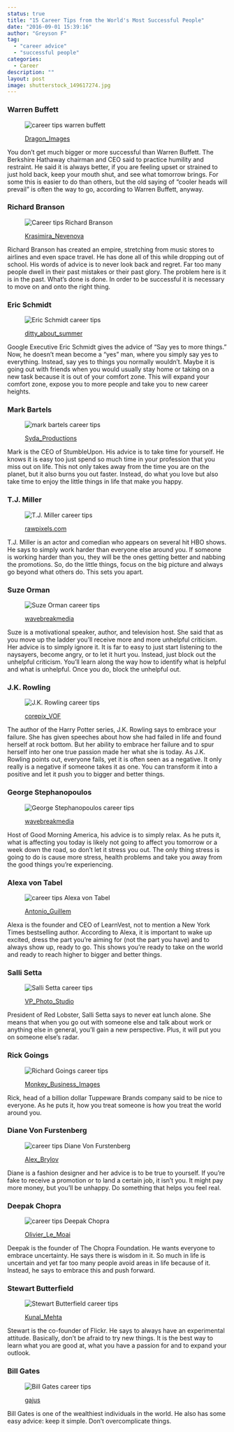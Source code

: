 ```yaml
---
status: true
title: "15 Career Tips from the World's Most Successful People"
date: "2016-09-01 15:39:16"
author: "Greyson F"
tag:
  - "career advice"
  - "successful people"
categories:
  - Career
description: ""
layout: post
image: shutterstock_149617274.jpg
---
```


### Warren Buffett

<figure aria-describedby="caption-attachment-4042" class="wp-caption alignnone" id="attachment_4042" style="width: 700px">

![career tips warren buffett](/posts/shutterstock_148377209.jpg)<figcaption class="wp-caption-text" id="caption-attachment-4042">[Dragon_Images](https://www.shutterstock.com/pic-148377209/stock-photo-close-up-image-of-a-thoughtful-businessman-with-chin-on-hand-against-a-grey-background.html)</figcaption></figure>

You don’t get much bigger or more successful than Warren Buffett. The Berkshire Hathaway chairman and CEO said to practice humility and restraint. He said it is always better, if you are feeling upset or strained to just hold back, keep your mouth shut, and see what tomorrow brings. For some this is easier to do than others, but the old saying of “cooler heads will prevail” is often the way to go, according to Warren Buffett, anyway.

### Richard Branson

<figure aria-describedby="caption-attachment-4044" class="wp-caption alignnone" id="attachment_4044" style="width: 700px">

![Career tips Richard Branson](/posts/shutterstock_184133165.jpg)<figcaption class="wp-caption-text" id="caption-attachment-4044">[Krasimira_Nevenova](https://www.shutterstock.com/pic-184133165/stock-photo-don-t-look-back-concept.html)</figcaption></figure>

Richard Branson has created an empire, stretching from music stores to airlines and even space travel. He has done all of this while dropping out of school. His words of advice is to never look back and regret. Far too many people dwell in their past mistakes or their past glory. The problem here is it is in the past. What’s done is done. In order to be successful it is necessary to move on and onto the right thing.

### Eric Schmidt

<figure aria-describedby="caption-attachment-4045" class="wp-caption alignnone" id="attachment_4045" style="width: 700px">

![Eric Schmidt career tips](/posts/shutterstock_290151644.jpg)<figcaption class="wp-caption-text" id="caption-attachment-4045">[ditty_about_summer](https://www.shutterstock.com/pic-290151644/stock-photo-yes-concept-positive-changes-in-the-life-hands-holding-white-sign-on-the-sky-background.html)</figcaption></figure>

Google Executive Eric Schmidt gives the advice of “Say yes to more things.” Now, he doesn’t mean become a “yes” man, where you simply say yes to everything. Instead, say yes to things you normally wouldn’t. Maybe it is going out with friends when you would usually stay home or taking on a new task because it is out of your comfort zone. This will expand your comfort zone, expose you to more people and take you to new career heights.

### Mark Bartels

<figure aria-describedby="caption-attachment-4046" class="wp-caption alignnone" id="attachment_4046" style="width: 700px">

![mark bartels career tips](/posts/shutterstock_192589274.jpg)<figcaption class="wp-caption-text" id="caption-attachment-4046">[Syda_Productions](https://www.shutterstock.com/pic-192589274/stock-photo-summer-holidays-vacation-and-happiness-concept-group-of-friends-taking-selfie-with-smartphone.html)</figcaption></figure>

Mark is the CEO of StumbleUpon. His advice is to take time for yourself. He knows it is easy too just spend so much time in your profession that you miss out on life. This not only takes away from the time you are on the planet, but it also burns you out faster. Instead, do what you love but also take time to enjoy the little things in life that make you happy.

### T.J. Miller

<figure aria-describedby="caption-attachment-4047" class="wp-caption alignnone" id="attachment_4047" style="width: 700px">

![T.J. Miller career tips](/posts/shutterstock_412972708.jpg)<figcaption class="wp-caption-text" id="caption-attachment-4047">[rawpixels.com](https://www.shutterstock.com/pic-412972708/stock-photo-business-corporate-enterprise-functional-growth-concept.html)</figcaption></figure>

T.J. Miller is an actor and comedian who appears on several hit HBO shows. He says to simply work harder than everyone else around you. If someone is working harder than you, they will be the ones getting better and nabbing the promotions. So, do the little things, focus on the big picture and always go beyond what others do. This sets you apart.

### Suze Orman

<figure aria-describedby="caption-attachment-4048" class="wp-caption alignnone" id="attachment_4048" style="width: 700px">

![Suze Orman career tips](/posts/shutterstock_335150339.jpg)<figcaption class="wp-caption-text" id="caption-attachment-4048">[wavebreakmedia](https://www.shutterstock.com/pic-335150339/stock-photo-businesswoman-stressed-out-at-work-in-casual-office.html)</figcaption></figure>

Suze is a motivational speaker, author, and television host. She said that as you move up the ladder you’ll receive more and more unhelpful criticism. Her advice is to simply ignore it. It is far to easy to just start listening to the naysayers, become angry, or to let it hurt you. Instead, just block out the unhelpful criticism. You’ll learn along the way how to identify what is helpful and what is unhelpful. Once you do, block the unhelpful out.

### J.K. Rowling

<figure aria-describedby="caption-attachment-4049" class="wp-caption alignnone" id="attachment_4049" style="width: 700px">

![J.K. Rowling career tips](/posts/shutterstock_154449452.jpg)<figcaption class="wp-caption-text" id="caption-attachment-4049">[corepix_VOF](https://www.shutterstock.com/pic-154449452/stock-photo-high-angle-portrait-of-young-man-climbing-rock.html)</figcaption></figure>

The author of the Harry Potter series, J.K. Rowling says to embrace your failure. She has given speeches about how she had failed in life and found herself at rock bottom. But her ability to embrace her failure and to spur herself into her one true passion made her what she is today. As J.K. Rowling points out, everyone fails, yet it is often seen as a negative. It only really is a negative if someone takes it as one. You can transform it into a positive and let it push you to bigger and better things.

### George Stephanopoulos

<figure aria-describedby="caption-attachment-4050" class="wp-caption alignnone" id="attachment_4050" style="width: 700px">

![George Stephanopoulos career tips](/posts/shutterstock_299059379.jpg)<figcaption class="wp-caption-text" id="caption-attachment-4050">[wavebreakmedia](https://www.shutterstock.com/pic-299059379/stock-photo-businessman-relaxing-in-swivel-chair-in-office.html)</figcaption></figure>

Host of Good Morning America, his advice is to simply relax. As he puts it, what is affecting you today is likely not going to affect you tomorrow or a week down the road, so don’t let it stress you out. The only thing stress is going to do is cause more stress, health problems and take you away from the good things you’re experiencing.

### Alexa von Tabel

<figure aria-describedby="caption-attachment-4051" class="wp-caption alignnone" id="attachment_4051" style="width: 700px">

![career tips Alexa von Tabel](/posts/shutterstock_315886505.jpg)<figcaption class="wp-caption-text" id="caption-attachment-4051">[Antonio_Guillem](https://www.shutterstock.com/pic-315886505/stock-photo-happy-wake-up-of-a-happy-man-lying-on-the-bed-and-stopping-alarm-clock.html)</figcaption></figure>

Alexa is the founder and CEO of LearnVest, not to mention a New York Times bestselling author. According to Alexa, it is important to wake up excited, dress the part you’re aiming for (not the part you have) and to always show up, ready to go. This shows you’re ready to take on the world and ready to reach higher to bigger and better things.

### Salli Setta

<figure aria-describedby="caption-attachment-4052" class="wp-caption alignnone" id="attachment_4052" style="width: 700px">

![Salli Setta career tips](/posts/shutterstock_325950809.jpg)<figcaption class="wp-caption-text" id="caption-attachment-4052">[VP_Photo_Studio](https://www.shutterstock.com/pic-325950809/stock-photo-three-business-people-having-meeting-in-outdoor-restaurant.html)</figcaption></figure>

President of Red Lobster, Salli Setta says to never eat lunch alone. She means that when you go out with someone else and talk about work or anything else in general, you’ll gain a new perspective. Plus, it will put you on someone else’s radar.

### Rick Goings

<figure aria-describedby="caption-attachment-4053" class="wp-caption alignnone" id="attachment_4053" style="width: 700px">

![Richard Goings career tips](/posts/shutterstock_314863946.jpg)<figcaption class="wp-caption-text" id="caption-attachment-4053">[Monkey_Business_Images](https://www.shutterstock.com/pic-314863946/stock-photo-two-businessmen-discussing-work-in-a-busy-open-plan-office.html)</figcaption></figure>

Rick, head of a billion dollar Tuppeware Brands company said to be nice to everyone. As he puts it, how you treat someone is how you treat the world around you.

### Diane Von Furstenberg

<figure aria-describedby="caption-attachment-4054" class="wp-caption alignnone" id="attachment_4054" style="width: 700px">

![career tips Diane Von Furstenberg](/posts/shutterstock_314104136.jpg)<figcaption class="wp-caption-text" id="caption-attachment-4054">[Alex_Brylov](https://www.shutterstock.com/pic-314104136/stock-photo-alpine-climber-reached-summit-silhouette-woman-staying-on-top-of-rock-cliff-triumphantly-hands.html)</figcaption></figure>

Diane is a fashion designer and her advice is to be true to yourself. If you’re fake to receive a promotion or to land a certain job, it isn’t you. It might pay more money, but you’ll be unhappy. Do something that helps you feel real.

### Deepak Chopra

<figure aria-describedby="caption-attachment-4055" class="wp-caption alignnone" id="attachment_4055" style="width: 700px">

![career tips Deepak Chopra](/posts/shutterstock_330591518.jpg)<figcaption class="wp-caption-text" id="caption-attachment-4055">[Olivier_Le_Moai](https://www.shutterstock.com/pic-330591518/stock-photo-dial-with-the-text-comfort-zone-and-life-concept-illustration-of-life-changes-and-motivation.html)</figcaption></figure>

Deepak is the founder of The Chopra Foundation. He wants everyone to embrace uncertainty. He says there is wisdom in it. So much in life is uncertain and yet far too many people avoid areas in life because of it. Instead, he says to embrace this and push forward.

### Stewart Butterfield

<figure aria-describedby="caption-attachment-4056" class="wp-caption alignnone" id="attachment_4056" style="width: 700px">

![Stewart Butterfield career tips](/posts/shutterstock_339403307.jpg)<figcaption class="wp-caption-text" id="caption-attachment-4056">[Kunal_Mehta](https://www.shutterstock.com/pic-339403307/stock-photo-never-stop-learning-word-typed-on-a-vintage-typewriter.html)</figcaption></figure>

Stewart is the co-founder of Flickr. He says to always have an experimental attitude. Basically, don’t be afraid to try new things. It is the best way to learn what you are good at, what you have a passion for and to expand your outlook.

### Bill Gates

<figure aria-describedby="caption-attachment-4057" class="wp-caption alignnone" id="attachment_4057" style="width: 700px">

![Bill Gates career tips](/posts/shutterstock_189839342.jpg)<figcaption class="wp-caption-text" id="caption-attachment-4057">[gajus](https://www.shutterstock.com/pic-189839342/stock-photo-keep-it-simple-in-a-navigation-bar-on-a-virtual-screen-with-a-businessman-touching-it-to-activate.html)

</figcaption></figure>

Bill Gates is one of the wealthiest individuals in the world. He also has some easy advice: keep it simple. Don’t overcomplicate things.
